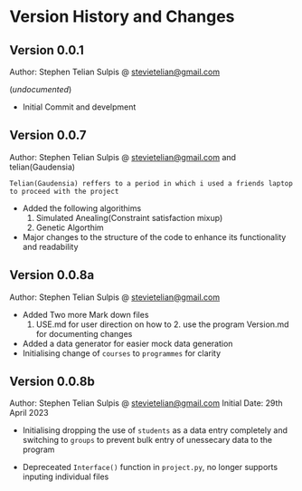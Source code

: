 # Version History and Changes

## Version 0.0.1
Author: Stephen Telian Sulpis @ stevietelian@gmail.com

(*undocumented*)
- Initial Commit and develpment

## Version 0.0.7
Author: Stephen Telian Sulpis @ stevietelian@gmail.com and telian(Gaudensia)

```
Telian(Gaudensia) reffers to a period in which i used a friends laptop to proceed with the project
```

- Added the following algorithims
    1. Simulated Anealing(Constraint satisfaction mixup)
    2. Genetic Algorthim
- Major changes to the structure of the code to enhance its functionality and readability


## Version 0.0.8a
Author: Stephen Telian Sulpis @ stevietelian@gmail.com
- Added Two more Mark down files
    1. USE.md for user direction on how to 2. use the program
Version.md for documenting changes
- Added a data generator for easier mock data generation
- Initialising change of `courses` to `programmes` for clarity

## Version 0.0.8b
Author: Stephen Telian Sulpis @ stevietelian@gmail.com
Initial Date: 29th April 2023

- Initialising dropping the use of `students` as a data entry completely and switching to `groups` to prevent bulk entry of unessecary data to the program

- Depreceated `Interface()` function in `project.py`, no longer supports inputing individual files